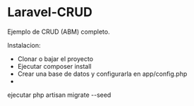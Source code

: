 # Laravel-CRUD
Ejemplo de CRUD (ABM) completo.

Instalacion:

* Clonar o bajar el proyecto
* Ejecutar composer install 
* Crear una base de datos y configurarla en app/config.php
* 
ejecutar php artisan migrate --seed
